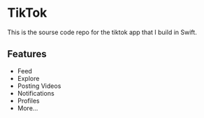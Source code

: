 # TikTok

This is the sourse code repo for the tiktok app that I build in Swift.

## Features
- Feed
- Explore
- Posting Videos
- Notifications
- Profiles
- More...
